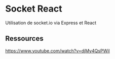 # Socket React

Utilisation de socket.io via Express et React

## Ressources

https://www.youtube.com/watch?v=djMy4QsPWiI
